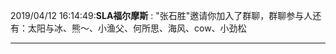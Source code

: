 2019/04/12 16:14:49:**SLA福尔摩斯** : "张石胜"邀请你加入了群聊，群聊参与人还有：太阳与冰、熊～、小渔父、何所思、海风、cow、小劲松
*************************************************************************************
